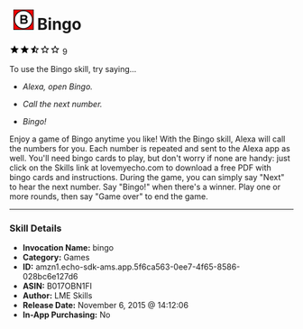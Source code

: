 # &nbsp;<img src="skill_icon" alt="Bingo icon" width="36"> Bingo
![2.5 stars](../../images/ic_star_black_18dp_1x.png)![2.5 stars](../../images/ic_star_black_18dp_1x.png)![2.5 stars](../../images/ic_star_half_black_18dp_1x.png)![2.5 stars](../../images/ic_star_border_black_18dp_1x.png)![2.5 stars](../../images/ic_star_border_black_18dp_1x.png) 9

To use the Bingo skill, try saying...

* *Alexa, open Bingo.*

* *Call the next number.*

* *Bingo!*

Enjoy a game of Bingo anytime you like! With the Bingo skill, Alexa will call the numbers for you. Each number is repeated and sent to the Alexa app as well. You'll need bingo cards to play, but don't worry if none are handy: just click on the Skills link at lovemyecho.com to download a free PDF with bingo cards and instructions. During the game, you can simply say "Next" to hear the next number. Say "Bingo!" when there's a winner. Play one or more rounds, then say "Game over" to end the game.

***

### Skill Details

* **Invocation Name:** bingo
* **Category:** Games
* **ID:** amzn1.echo-sdk-ams.app.5f6ca563-0ee7-4f65-8586-028bc6e127d6
* **ASIN:** B017OBN1FI
* **Author:** LME Skills
* **Release Date:** November 6, 2015 @ 14:12:06
* **In-App Purchasing:** No
